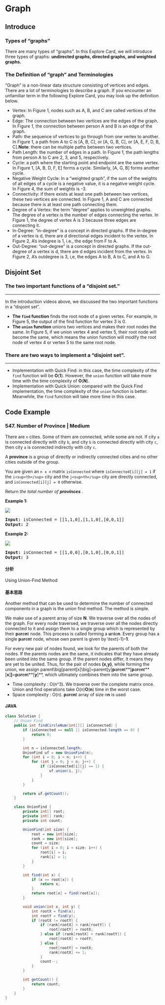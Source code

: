 # Graph

## Introduce

### Types of “graphs”

There are many types of “graphs”. In this Explore Card, we will introduce three types of graphs: **undirected graphs, directed graphs, and weighted graphs.**

### The Definition of “graph” and Terminologies

“Graph” is a non-linear data structure consisting of vertices and edges. There are a lot of terminologies to describe a graph. If you encounter an unfamiliar term in the following Explore Card, you may look up the definition below.

* Vertex: In Figure 1, nodes such as A, B, and C are called vertices of the graph.
* Edge: The connection between two vertices are the edges of the graph. In Figure 1, the connection between person A and B is an edge of the graph.
* Path: the sequence of vertices to go through from one vertex to another. In Figure 1, a path from A to C is [A, B, C], or [A, G, B, C], or [A, E, F, D, B, C].**Note**: there can be multiple paths between two vertices.
* Path Length: the number of edges in a path. In Figure 1, the path lengths from person A to C are 2, 3, and 5, respectively.
* Cycle: a path where the starting point and endpoint are the same vertex. In Figure 1, [A, B, D, F, E] forms a cycle. Similarly, [A, G, B] forms another cycle.
* Negative Weight Cycle: In a “weighted graph”, if the sum of the weights of all edges of a cycle is a negative value, it is a negative weight cycle. In Figure 4, the sum of weights is -3.
* Connectivity: if there exists at least one path between two vertices, these two vertices are connected. In Figure 1, A and C are connected because there is at least one path connecting them.
* Degree of a Vertex: the term “degree” applies to unweighted graphs. The degree of a vertex is the number of edges connecting the vertex. In Figure 1, the degree of vertex A is 3 because three edges are connecting it.
* In-Degree: “in-degree” is a concept in directed graphs. If the in-degree of a vertex is d, there are d directional edges incident to the vertex. In Figure 2, A’s indegree is 1, i.e., the edge from F to A.
* Out-Degree: “out-degree” is a concept in directed graphs. If the out-degree of a vertex is d, there are d edges incident from the vertex. In Figure 2, A’s outdegree is 3, i,e, the edges A to B, A to C, and A to G.

## Disjoint Set

### The two important functions of a “disjoint set.”

---

In the introduction videos above, we discussed the two important functions in a “disjoint set”.

* **The `find` function** finds the root node of a given vertex. For example, in Figure 5, the output of the find function for vertex 3 is 0.
* **The `union` function** unions two vertices and makes their root nodes the same. In Figure 5, if we union vertex 4 and vertex 5, their root node will become the same, which means the union function will modify the root node of vertex 4 or vertex 5 to the same root node.

### There are two ways to implement a “disjoint set”.

---

* Implementation with Quick Find: in this case, the time complexity of the `find` function will be **O**(**1**). However, the `union` function will take more time with the time complexity of **O**(**N**).
* Implementation with Quick Union: compared with the Quick Find implementation, the time complexity of the `union` function is better. Meanwhile, the `find` function will take more time in this case.

## Code Example

### 547. Number of Province | Medium

There are `n` cities. Some of them are connected, while some are not. If city `a` is connected directly with city `b`, and city `b` is connected directly with city `c`, then city `a` is connected indirectly with city `c`.

A **province** is a group of directly or indirectly connected cities and no other cities outside of the group.

You are given an `n x n` matrix `isConnected` where `isConnected[i][j] = 1` if the `i<sup>th</sup>` city and the `j<sup>th</sup>` city are directly connected, and `isConnected[i][j] = 0` otherwise.

Return  *the total number of **provinces*** .

**Example 1:**

![](https://assets.leetcode.com/uploads/2020/12/24/graph1.jpg)

<pre><strong>Input:</strong> isConnected = [[1,1,0],[1,1,0],[0,0,1]]
<strong>Output:</strong> 2
</pre>

**Example 2:**

![](https://assets.leetcode.com/uploads/2020/12/24/graph2.jpg)

<pre><strong>Input:</strong> isConnected = [[1,0,0],[0,1,0],[0,0,1]]
<strong>Output:</strong> 3</pre>

#### 分析

Using Union-Find Method

#### 基本思路

Another method that can be used to determine the number of connected components in a graph is the union find method. The method is simple.

We make use of a parent array of size **N**. We traverse over all the nodes of the graph. For every node traversed, we traverse over all the nodes directly connected to it and assign them to a single group which is represented by their **p**a**r**e**n**t node. This process is called forming a **u**n**i**o**n**. Every group has a single **p**a**r**e**n**t node, whose own parent is given by \text{-1}**-1**.

For every new pair of nodes found, we look for the parents of both the nodes. If the parents nodes are the same, it indicates that they have already been united into the same group. If the parent nodes differ, it means they are yet to be united. Thus, for the pair of nodes **(**x**,**y**)**, while forming the union, we assign parent\big[parent[x]\big]=parent[y]**p**a**r**e**n**t**[**p**a**r**e**n**t**[**x**]**]**=**p**a**r**e**n**t**[**y**]**, which ultimately combines them into the same group.

* Time complexity : O(n^3). We traverse over the complete matrix once. Union and find operations take O(n)**O**(**n**) time in the worst case.
* Space complexity : O(n). **p**a**r**e**n**t array of size n**n** is used

#### JAVA

```java
class Solution {
    // Union Find
    public int findCircleNum(int[][] isConnected) {
        if (isConnected == null || isConnected.length == 0) {
            return 0;
        }

        int n = isConnected.length;
        UnionFind uf = new UnionFind(n);
        for (int i = 0; i < n; i++) {
            for (int j = 0; j < n; j++) {
                if (isConnected[i][j] == 1) {
                    uf.union(i, j);
                }
            }
        }

        return uf.getCount();
    }

    class UnionFind {
        private int[] root;
        private int[] rank;
        private int count;

        UnionFind(int size) {
            root = new int[size];
            rank = new int[size];
            count = size;
            for (int i = 0; i < size; i++) {
                root[i] = i;
                rank[i] = 1;
            }
        }

        int find(int x) {
            if (x == root[x]) {
                return x;
            }
            return root[x] = find(root[x]);
        }

        void union(int x, int y) {
            int rootX = find(x);
            int rootY = find(y);
            if (rootX != rootY) {
                if (rank[rootX] > rank[rootY]) {
                    root[rootY] = rootX;
                } else if (rank[rootX] < rank[rootY]) {
                    root[rootX] = rootY;
                } else {
                    root[rootY] = rootX;
                    rank[rootX] += 1;
                }
                count--;
            }
        }

        int getCount() {
            return count;
        }
    }
}
```
